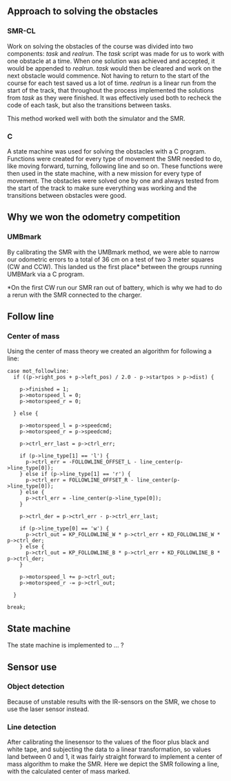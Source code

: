 ## Approach to solving the obstacles
### SMR-CL
Work on solving the obstacles of the course was divided into two components: *task* and *realrun*.
The *task* script was made for us to work with one obstacle at a time. When one solution was achieved and accepted, it would be appended to *realrun*. *task* would then be cleared and work on the next obstacle would commence. Not having to return to the start of the course for each test saved us a lot of time.
*realrun* is a linear run from the start of the track, that throughout the process implemented the solutions from *task* as they were finished. It was effectively used both to recheck the code of each task, but also the transitions between tasks.

This method worked well with both the simulator and the SMR.

### C
A state machine was used for solving the obstacles with a C program. Functions were created for every type of movement the SMR needed to do, like moving forward, turning, following line and so on. These functions were then used in the state machine, with a new mission for every type of movement. The obstacles were solved one by one and always tested from the start of the track to make sure everything was working and the transitions between obstacles were good.

## Why we won the odometry competition
### UMBmark
By calibrating the SMR with the UMBmark method, we were able to narrow our odometric errors to a total of 36 cm on a test of two 3 meter squares (CW and CCW). This landed us the first place* between the groups running UMBMark via a C program. 

*On the first CW run our SMR ran out of battery, which is why we had to do a rerun with the SMR connected to the charger.

## Follow line
### Center of mass
Using the center of mass theory we created an algorithm for following a line:

    case mot_followline:
      if ((p->right_pos + p->left_pos) / 2.0 - p->startpos > p->dist) {

        p->finished = 1;
        p->motorspeed_l = 0;
        p->motorspeed_r = 0;

      } else {

        p->motorspeed_l = p->speedcmd;
        p->motorspeed_r = p->speedcmd;

        p->ctrl_err_last = p->ctrl_err;

        if (p->line_type[1] == 'l') {
          p->ctrl_err = -FOLLOWLINE_OFFSET_L - line_center(p->line_type[0]);
        } else if (p->line_type[1] == 'r') {
          p->ctrl_err = FOLLOWLINE_OFFSET_R - line_center(p->line_type[0]);
        } else {
          p->ctrl_err = -line_center(p->line_type[0]);
        }
        
        p->ctrl_der = p->ctrl_err - p->ctrl_err_last;

        if (p->line_type[0] == 'w') {
          p->ctrl_out = KP_FOLLOWLINE_W * p->ctrl_err + KD_FOLLOWLINE_W * p->ctrl_der;
        } else {
          p->ctrl_out = KP_FOLLOWLINE_B * p->ctrl_err + KD_FOLLOWLINE_B * p->ctrl_der;
        }
 
        p->motorspeed_l += p->ctrl_out;
        p->motorspeed_r -= p->ctrl_out;

      }

    break;

## State machine
The state machine is implemented to ... ?

## Sensor use
### Object detection
Because of unstable results with the IR-sensors on the SMR, we chose to use the laser sensor instead. 
### Line detection
After calibrating the linesensor to the values of the floor plus black and white tape, and subjecting the data to a linear transformation, so values land between 0 and 1, it was fairly straight forward to implement a center of mass algorithm to make the SMR. Here we depict the SMR following a line, with the calculated center of mass marked.